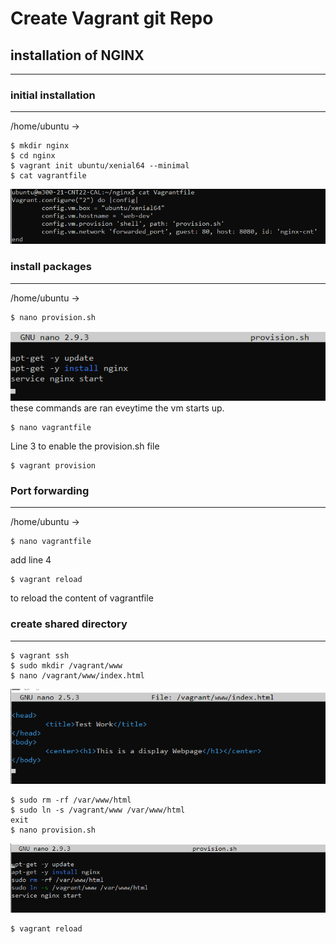 # Create Vagrant git Repo
## installation of NGINX

---

### initial installation

---
/home/ubuntu ->  
```
$ mkdir nginx  
$ cd nginx  
$ vagrant init ubuntu/xenial64 --minimal  
$ cat vagrantfile  
```
![cat-vagrantfile](./images/Vgrtant_GitRepo_01.png)

### install packages

---
/home/ubuntu ->
```
$ nano provision.sh
```
![cat-provision.sh](./images/Vgrtant_GitRepo_02.png)  
these commands are ran eveytime the vm starts up.

```
$ nano vagrantfile
```
Line 3 to enable the provision.sh file

```
$ vagrant provision
```

### Port forwarding

---

/home/ubuntu ->
```
$ nano vagrantfile
```  
add line 4

```
$ vagrant reload
```  
to reload the content of vagrantfile

### create shared directory

---

```
$ vagrant ssh
$ sudo mkdir /vagrant/www
$ nano /vagrant/www/index.html
```  
![cat-provision.sh](./images/Vgrtant_GitRepo_03.png)  
```
$ sudo rm -rf /var/www/html
$ sudo ln -s /vagrant/www /var/www/html
exit
$ nano provision.sh
```  
![nano-provision.sh](./images/Vgrtant_GitRepo_04.png)  
```
$ vagrant reload
```








